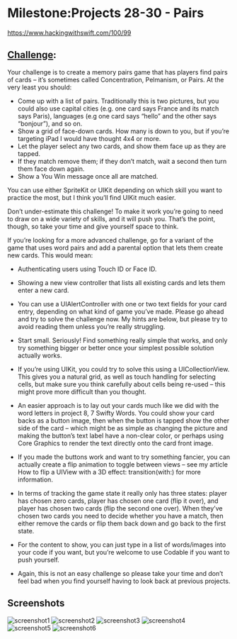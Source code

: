 # Milestone:Projects 28-30 - Pairs

https://www.hackingwithswift.com/100/99

## [Challenge](https://www.hackingwithswift.com/guide/11/3/challenge):
Your challenge is to create a memory pairs game that has players find pairs of cards – it’s sometimes called Concentration, Pelmanism, or Pairs. At the very least you should:

- Come up with a list of pairs. Traditionally this is two pictures, but you could also use capital cities (e.g. one card says France and its match says Paris), languages (e.g one card says “hello” and the other says “bonjour”), and so on.
- Show a grid of face-down cards. How many is down to you, but if you’re targeting iPad I would have thought 4x4 or more.
- Let the player select any two cards, and show them face up as they are tapped.
- If they match remove them; if they don’t match, wait a second then turn them face down again.
- Show a You Win message once all are matched.

You can use either SpriteKit or UIKit depending on which skill you want to practice the most, but I think you’ll find UIKit much easier.

Don’t under-estimate this challenge! To make it work you’re going to need to draw on a wide variety of skills, and it will push you. That’s the point, though, so take your time and give yourself space to think.

If you’re looking for a more advanced challenge, go for a variant of the game that uses word pairs and add a parental option that lets them create new cards. This would mean:

- Authenticating users using Touch ID or Face ID.
- Showing a new view controller that lists all existing cards and lets them enter a new card.
- You can use a UIAlertController with one or two text fields for your card entry, depending on what kind of game you’ve made.
Please go ahead and try to solve the challenge now. My hints are below, but please try to avoid reading them unless you’re really struggling.

- Start small. Seriously! Find something really simple that works, and only try something bigger or better once your simplest possible solution actually works.
- If you’re using UIKit, you could try to solve this using a UICollectionView. This gives you a natural grid, as well as touch handling for selecting cells, but make sure you think carefully about cells being re-used – this might prove more difficult than you thought.
- An easier approach is to lay out your cards much like we did with the word letters in project 8, 7 Swifty Words. You could show your card backs as a button image, then when the button is tapped show the other side of the card – which might be as simple as changing the picture and making the button’s text label have a non-clear color, or perhaps using Core Graphics to render the text directly onto the card front image.
- If you made the buttons work and want to try something fancier, you can actually create a flip animation to toggle between views – see my article How to flip a UIView with a 3D effect: transition(with:) for more information.
- In terms of tracking the game state it really only has three states: player has chosen zero cards, player has chosen one card (flip it over), and player has chosen two cards (flip the second one over). When they’ve chosen two cards you need to decide whether you have a match, then either remove the cards or flip them back down and go back to the first state.
- For the content to show, you can just type in a list of words/images into your code if you want, but you’re welcome to use Codable if you want to push yourself.
- Again, this is not an easy challenge so please take your time and don’t feel bad when you find yourself having to look back at previous projects.

## Screenshots

![screenshot1](screenshots/Screenshot1.png)
![screenshot2](screenshots/Screenshot2.png)
![screenshot3](screenshots/Screenshot3.png)
![screenshot4](screenshots/Screenshot4.png)
![screenshot5](screenshots/Screenshot5.png)
![screenshot6](screenshots/Screenshot6.png)
